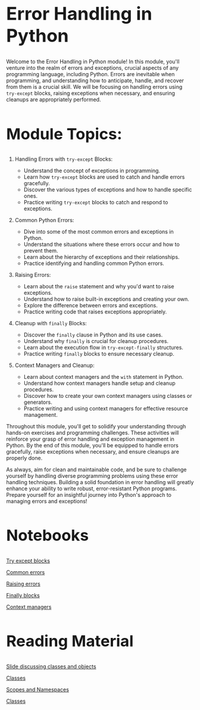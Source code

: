 <style>
p {
  max-width: 992px;
}
pre {
  max-width: 992px;
}
h1 {
  font-size: 3rem;
}
h2 {
  font-size: 2.6rem;
}
h3 {
  font-size: 2.2rem;
}
h4 {
  font-size: 1.8rem;
}
h5 {
  font-size: 1.6rem;
}
</style>  

# Error Handling in Python

Welcome to the Error Handling in Python module! In this module, you'll venture into the realm of errors and exceptions, crucial aspects of any programming language, including Python. Errors are inevitable when programming, and understanding how to anticipate, handle, and recover from them is a crucial skill. We will be focusing on handling errors using `try-except` blocks, raising exceptions when necessary, and ensuring cleanups are appropriately performed.

## Module Topics:

1. Handling Errors with `try-except` Blocks:
    - Understand the concept of exceptions in programming.
    - Learn how `try-except` blocks are used to catch and handle errors gracefully.
    - Discover the various types of exceptions and how to handle specific ones.
    - Practice writing `try-except` blocks to catch and respond to exceptions.

2. Common Python Errors:
    - Dive into some of the most common errors and exceptions in Python.
    - Understand the situations where these errors occur and how to prevent them.
    - Learn about the hierarchy of exceptions and their relationships.
    - Practice identifying and handling common Python errors.

3. Raising Errors:
    - Learn about the `raise` statement and why you'd want to raise exceptions.
    - Understand how to raise built-in exceptions and creating your own.
    - Explore the difference between errors and exceptions.
    - Practice writing code that raises exceptions appropriately.

4. Cleanup with `finally` Blocks:
    - Discover the `finally` clause in Python and its use cases.
    - Understand why `finally` is crucial for cleanup procedures.
    - Learn about the execution flow in `try-except-finally` structures.
    - Practice writing `finally` blocks to ensure necessary cleanup.

5. Context Managers and Cleanup:
    - Learn about context managers and the `with` statement in Python.
    - Understand how context managers handle setup and cleanup procedures.
    - Discover how to create your own context managers using classes or generators.
    - Practice writing and using context managers for effective resource management.

Throughout this module, you'll get to solidify your understanding through hands-on exercises and programming challenges. These activities will reinforce your grasp of error handling and exception management in Python. By the end of this module, you'll be equipped to handle errors gracefully, raise exceptions when necessary, and ensure cleanups are properly done.

As always, aim for clean and maintainable code, and be sure to challenge yourself by handling diverse programming problems using these error handling techniques. Building a solid foundation in error handling will greatly enhance your ability to write robust, error-resistant Python programs. Prepare yourself for an insightful journey into Python's approach to managing errors and exceptions!

## Notebooks

[Try except blocks](./learn/01_try_except.ipynb)

[Common errors](./learn/02_common_errors.ipynb)

[Raising errors](./learn/03_raising_errors.ipynb)

[Finally blocks](./learn/04_finally.ipynb)

[Context managers](./learn/05_context_managers.ipynb)


## Reading Material

[Slide discussing classes and objects](https://docs.google.com/presentation/d/1CL1a69P9C7DcliDA691aLY31s_lgNDAUraCU5z7L8Dc/edit?usp=sharing)

[Classes](https://docs.python.org/3/tutorial/classes.html#classes)

[Scopes and Namespaces](https://docs.python.org/3/tutorial/classes.html#python-scopes-and-namespaces)

[Classes](https://docs.python.org/3/tutorial/classes.html#a-first-look-at-classes)
